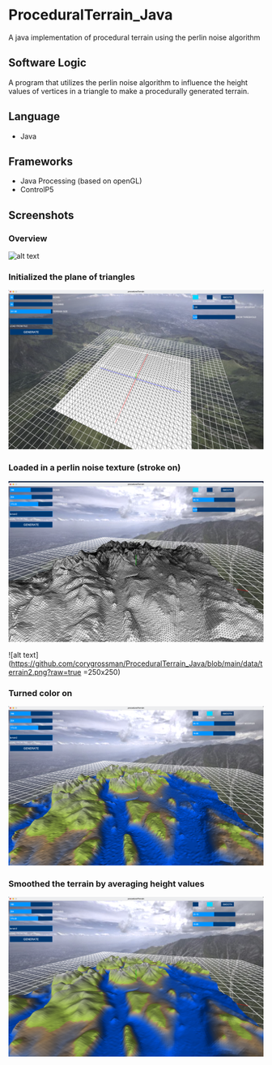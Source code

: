 # ProceduralTerrain_Java
A java implementation of procedural terrain using the perlin noise algorithm

## Software Logic
A program that utilizes the perlin noise algorithm to influence the height values of vertices in a triangle to make a procedurally generated terrain.

## Language
 - Java

## Frameworks
- Java Processing (based on openGL)
- ControlP5

## Screenshots

### Overview

![alt text](https://github.com/corygrossman/ProceduralTerrain_Java/blob/main/screenshots/summary.png?raw=true)

### Initialized the plane of triangles

![alt text](https://github.com/corygrossman/ProceduralTerrain_Java/blob/main/screenshots/initialized.png?raw=true)

### Loaded in a perlin noise texture (stroke on)

![alt text](https://github.com/corygrossman/ProceduralTerrain_Java/blob/main/screenshots/stroke.png?raw=true)

![alt text](https://github.com/corygrossman/ProceduralTerrain_Java/blob/main/data/terrain2.png?raw=true =250x250)

### Turned color on

![alt text](https://github.com/corygrossman/ProceduralTerrain_Java/blob/main/screenshots/color.png?raw=true)

### Smoothed the terrain by averaging height values

![alt text](https://github.com/corygrossman/ProceduralTerrain_Java/blob/main/screenshots/smooth.png?raw=true)
